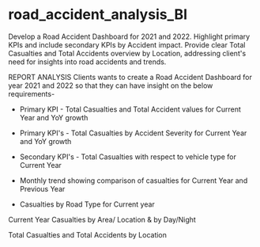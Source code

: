 # road_accident_analysis_BI


Develop a Road Accident Dashboard for 2021 and 2022. Highlight primary KPIs and include secondary KPIs by Accident impact. Provide clear Total Casualties and Total Accidents overview by Location, addressing client's need for insights into road accidents and trends.

REPORT ANALYSIS
Clients wants to create a Road Accident Dashboard for year 2021 and 2022 so that they can have insight on the below requirements-

* Primary KPI - Total Casualties and Total Accident values for Current Year and YoY growth

* Primary KPI's - Total Casualties by Accident Severity for Current Year and YoY growth

* Secondary KPI's - Total Casualties with respect to vehicle type for Current Year

* Monthly trend showing comparison of casualties for Current Year and Previous Year

* Casualties by Road Type for Current year

Current Year Casualties by Area/ Location & by Day/Night

Total Casualties and Total Accidents by Location
